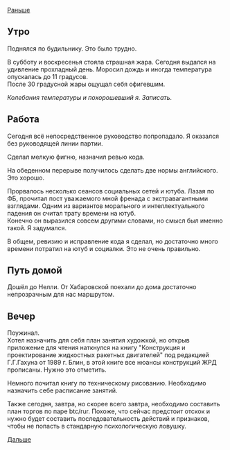 [Раньше](2021.05.23.md)  
## Утро
Поднялся по будильнику. Это было трудно.

В субботу и воскресенья стояла страшная жара. Сегодня выдался на удивление прохладный день. Моросил дождь и иногда температура опускалась до 11 градусов.  
После 30 градусной жары ощущал себя офигевшим.

*Колебания температуры и похорошевший я. Записать.*
## Работа
Сегодня всё непосредственное руководство попропадало. Я оказался без руководящей линии партии.

Сделал мелкую фигню, назначил ревью кода.

На обеденном перерыве получилось сделать две нормы английского. Это хорошо.

Прорвалось несколько сеансов социальных сетей и ютуба. Лазая по ФБ, прочитал пост уважаемого мной френада с экстравагантными взглядами. Одним из вариантов морального и интеллектуального падения он считал трату времени на ютуб.  
Конечно он выразился совсем другими словами, но смысл был именно такой. Я задумался.

В общем, ревизию и исправление кода я сделал, но достаточно много времени потратил на ютуб и социалки. Это не очень правильно.
## Путь домой
Дошёл до Нелли. От Хабаровской поехали до дома достаточно непрозрачным для нас маршрутом.
## Вечер
Поужинал.  
Хотел назначить для себя план занятия художкой, но открыв приложение для чтения наткнулся на книгу "Конструкция и проектирование жидкостных ракетных двигателей" под редакцией Г.Г.Гахуна от 1989 г. Блин, в этой книге все нюансы конструкций ЖРД прописаны. Нужно это отметить.

Немного почитал книгу по техническому рисованию. Необходимо назначить себе расписание занятий.

Также сегодня, завтра, но скорее всего завтра, необходимо составить план торгов по паре btc/rur. Похоже, что сейчас предстоит отскок и нужно будет составить последовательность действий и признаков, чтобы не попасть в стандарную психологическую ловушку.

[Дальше](2021.05.25.md)
